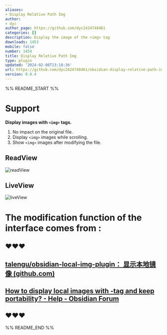 ```yaml
---
aliases:
- Display Relative Path Img
author:
- dyc
author_page: https://github.com/dyc2424748461
categories: []
description: Display the image of the <img> tag
downloads: 1453
mobile: false
number: 1454
title: Display Relative Path Img
type: plugin
updated: '2024-02-08T13:18:36'
url: https://github.com/dyc2424748461/obsidian-display-relative-path-img
version: 0.0.4
---
```


%% README_START %%





# Support

**Display images with `<img>` tags.**

1. No impact on the original file.
2. Display `<img>` images while scrolling.
3. Show `<img>` images after modifying the file.

## ReadView

![readView](https://raw.githubusercontent.com/dyc2424748461/obsidian-display-relative-path-img/HEAD/🖼️IMG/README_img/readView.gif)

## LiveView

![liveView](https://raw.githubusercontent.com/dyc2424748461/obsidian-display-relative-path-img/HEAD/🖼️IMG/README_img/liveView.gif)

# The modification function of the interface comes from :

## ❤️❤️❤️

## [talengu/obsidian-local-img-plugin： 显示本地镜像 (github.com)](https://github.com/talengu/obsidian-local-img-plugin)

## [How to display local images with -tag and keep portability? - Help - Obsidian Forum](https://forum.obsidian.md/t/how-to-display-local-images-with-img-tag-and-keep-portability/37270)

## ❤️❤️❤️



%% README_END %%